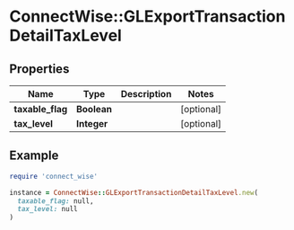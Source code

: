 # ConnectWise::GLExportTransactionDetailTaxLevel

## Properties

| Name | Type | Description | Notes |
| ---- | ---- | ----------- | ----- |
| **taxable_flag** | **Boolean** |  | [optional] |
| **tax_level** | **Integer** |  | [optional] |

## Example

```ruby
require 'connect_wise'

instance = ConnectWise::GLExportTransactionDetailTaxLevel.new(
  taxable_flag: null,
  tax_level: null
)
```

